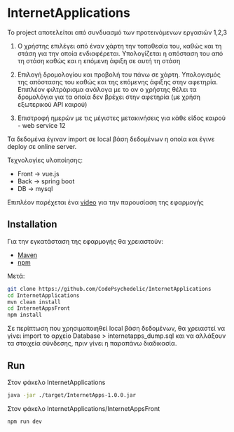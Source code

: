 # InternetApplications
Το project αποτελείται από συνδυασμό των προτεινόμενων εργασιών 1,2,3

 1) Ο χρήστης επιλέγει από έναν χάρτη την τοποθεσία του, καθώς και τη στάση για την οποία ενδιαφέρεται. Υπολογίζεται η απόσταση του από τη στάση καθώς και η επόμενη άφιξη σε αυτή τη στάση 
 
 2) Επιλογή δρομολογίου και προβολή του πάνω σε χάρτη. Υπολογισμός της απόστασης του καθώς και της επόμενης άφιξης στην αφετηρία. Επιπλέον φιλτράρισμα ανάλογα με το αν ο χρήστης θέλει τα δρομολόγια για τα οποία δεν βρέχει στην αφετηρία (με χρήση εξωτερικού API καιρού)
 
 3) Επιστροφή ημερών με τις μέγιστες μετακινήσεις για κάθε είδος καιρού - web service 12
 
Τα δεδομένα έγιναν import σε local βάση δεδομένων η οποία και έγινε deploy σε online server.

Τεχνολογίες υλοποίησης:

* Front -> vue.js
* Back -> spring boot 
* DB -> mysql

Επιπλέον παρέχεται ένα [video](https://youtu.be/2QmcVdI4WV0) για την παρουσίαση της εφαρμογής
## Installation

Για την εγκατάσταση της εφαρμογής θα χρειαστούν:

 * [Maven](https://maven.apache.org/download.cgi)
 * [npm](https://nodejs.org/en/download/)

Μετά:

```bash
git clone https://github.com/CodePsychedelic/InternetApplications
cd InternetApplications
mvn clean install
cd InternetAppsFront
npm install
```

Σε περίπτωση που χρησιμοποιηθεί local βάση δεδομένων, θα χρειαστεί να γίνει import το αρχείο Database > internetapps_dump.sql και να αλλάξουν τα στοιχεία σύνδεσης, πριν γίνει η παραπάνω διαδικασία.

## Run
Στον φάκελο InternetApplications

```bash
java -jar ./target/InternetApps-1.0.0.jar
```

Στον φάκελο InternetApplications/InternetAppsFront

```bash
npm run dev
```

